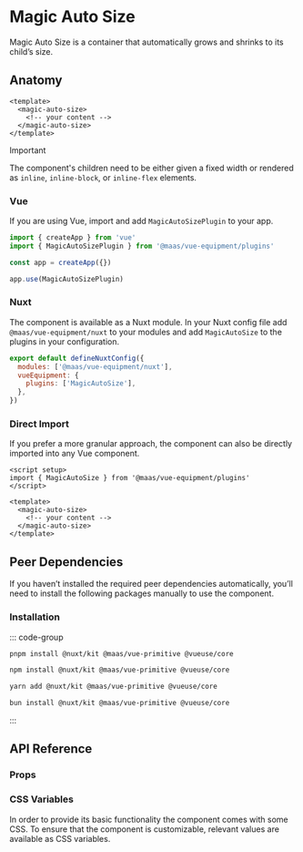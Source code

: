# Magic Auto Size

Magic Auto Size is a container that automatically grows and shrinks to its child’s size.

<component-preview src="./demo/DefaultDemo.vue" />

<!--@include: @/apps/docs/src/content/snippets/overview.md-->

## Anatomy

```vue
<template>
  <magic-auto-size>
    <!-- your content -->
  </magic-auto-size>
</template>
```

> [!IMPORTANT]
> The component's children need to be either given a fixed width or rendered as `inline`, `inline-block`, or `inline-flex` elements.

<!--@include: @/apps/docs/src/content/snippets/installation.md-->

### Vue

If you are using Vue, import and add `MagicAutoSizePlugin` to your app.

```js
import { createApp } from 'vue'
import { MagicAutoSizePlugin } from '@maas/vue-equipment/plugins'

const app = createApp({})

app.use(MagicAutoSizePlugin)
```

### Nuxt

The component is available as a Nuxt module. In your Nuxt config file add `@maas/vue-equipment/nuxt` to your modules and add `MagicAutoSize` to the plugins in your configuration.

```js
export default defineNuxtConfig({
  modules: ['@maas/vue-equipment/nuxt'],
  vueEquipment: {
    plugins: ['MagicAutoSize'],
  },
})
```

### Direct Import

If you prefer a more granular approach, the component can also be directly imported into any Vue component.

```vue
<script setup>
import { MagicAutoSize } from '@maas/vue-equipment/plugins'
</script>

<template>
  <magic-auto-size>
    <!-- your content -->
  </magic-auto-size>
</template>
```

## Peer Dependencies

If you haven’t installed the required peer dependencies automatically, you’ll need to install the following packages manually to use the component.

<ProseTable
  :columns="[
    { label: 'Package'},
  ]"
  :rows="[
    {
      items: [
        {
          label: '[@nuxt/kit](https://www.npmjs.com/package/@nuxt/kit)'
        }
      ]
    },
    {
      items: [
        {
          label: '[@maas/vue-primitive](https://www.npmjs.com/package/@maas/vue-primitive)'
        }
      ]
    },
    {
      items: [
        {
          label: '[@vueuse/core](https://www.npmjs.com/package/@vueuse/core)'
        }
      ]
    },
  ]"
/>

### Installation

::: code-group

```sh [pnpm]
pnpm install @nuxt/kit @maas/vue-primitive @vueuse/core
```

```sh [npm]
npm install @nuxt/kit @maas/vue-primitive @vueuse/core
```

```sh [yarn]
yarn add @nuxt/kit @maas/vue-primitive @vueuse/core
```

```sh [bun]
bun install @nuxt/kit @maas/vue-primitive @vueuse/core
```

:::

## API Reference

### Props

<ProseTable
  :columns="[
    { label: 'Prop' },
    { label: 'Type' },
    { label: 'Required' }
  ]"
  :rows="[
    {
      items: [
        {
          label: 'width',
          description: 'Animate the width of the component.'
        },
        {
          label: 'boolean',
        },
        {
          label: 'true'
        }
      ]
    },
    {
      items: [
        {
          label: 'height',
          description: 'Animate the height of the component.'        
        },
        {
          label: 'boolean'
        },
        {
          label: 'true'
        }
      ]
    }
  ]"
/>

### CSS Variables

In order to provide its basic functionality the component comes with some CSS. To ensure that the component is customizable, relevant values are available as CSS variables.

<ProseTable
  :columns="[
    { label: 'Variable' },
    { label: 'Default' },
  ]"
  :rows="[
    {
      items: [
        {
          label: '--magic-auto-size-transition'
        },
        {
          label: 'all 150ms var(--ease-in-out)',
          description: '`var(--ease-in-out)` transpiles to `cubic-bezier(0.45, 0, 0.55, 1)` and can also be overridden.'
        },
      ]
    },
    {
      items: [
        {
          label: '--magic-auto-size-transition-delay'
        },
        {
          label: '0ms'
        },
      ]
    },
    {
      items: [
        {
          label: '--magic-auto-size-width',
          description: 'This variable is crucial for the component’s core functionality. Overriding it manually might lead to unwanted side effects.'
        },
        {
          label: '-'
        },
      ]
    },
    {
      items: [
        {
          label: '--magic-auto-size-height',
          description: 'This variable is crucial for the component’s core functionality. Overriding it manually might lead to unwanted side effects.'
        },
        {
          label: '-'
        },
      ]
    }
  ]"
/>
